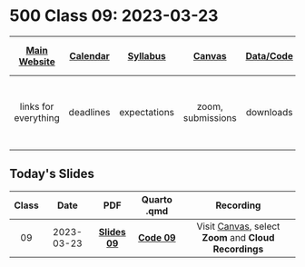 # 500 Class 09: 2023-03-23

[Main Website](https://thomaselove.github.io/500-2023/) | [Calendar](https://thomaselove.github.io/500-2023/calendar.html) | [Syllabus](https://thomaselove.github.io/500-syllabus-2023) | [Canvas](https://canvas.case.edu) | [Data/Code](https://github.com/THOMASELOVE/500-data) |  [Sources](https://github.com/THOMASELOVE/500-classes-2023/tree/main/sources) | For help, email
:-----------: | :--------------: | :----------: | :---------: | :-------------: | :------: | :-----------: 
links for everything | deadlines | expectations | zoom, submissions | downloads | to read | `Thomas` dot `Love` at `case` dot `edu`

## Today's Slides

Class | Date | PDF | Quarto .qmd | Recording
:---: | :--------: | :------: | :------: | :-------------:
09 | 2023-03-23 | **[Slides 09](https://github.com/THOMASELOVE/500-slides-2023/blob/main/500_slides09.pdf)** | **[Code 09](https://github.com/THOMASELOVE/500-slides-2023/blob/main/500_slides09.qmd)** | Visit [Canvas](https://canvas.case.edu/), select **Zoom** and **Cloud Recordings**
